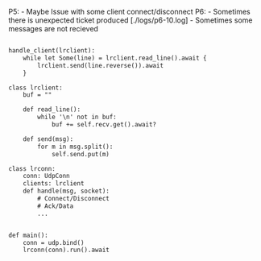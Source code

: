 P5: 
	- Maybe Issue with some client connect/disconnect
P6:
	- Sometimes there is unexpected ticket produced [./logs/p6-10.log]
	- Sometimes some messages are not recieved


```txt

handle_client(lrclient):
	while let Some(line) = lrclient.read_line().await {
		lrclient.send(line.reverse()).await
	}

class lrclient:
	buf = ""

	def read_line():
		while '\n' not in buf:
			buf += self.recv.get().await?

	def send(msg):
		for m in msg.split():
			self.send.put(m)

class lrconn:
	conn: UdpConn
	clients: lrclient
	def handle(msg, socket):
		# Connect/Disconnect
		# Ack/Data
		...


def main():
	conn = udp.bind()
	lrconn(conn).run().await

```